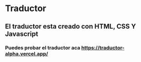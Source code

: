 # Traductor
## El traductor esta creado con HTML, CSS Y Javascript 
### Puedes probar el traductor aca https://traductor-alpha.vercel.app/

